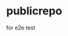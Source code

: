 # publicrepo
for e2e test







































































































































































































































































































































































































































































































































































































































































































































































































































































































































































































































































































































































































































































































































































































































































































































































































































































































































































































































































































































































































































































































































































































































































































































































































































































































































































































































































































































































































































































































































































































































































































































































































































































































































































































































































































































































































































































































































































































































































































































































































































































































































































































































































































































































































































































































































































































































































































































































































































































































































































































































































